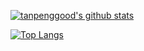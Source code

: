 [![tanpenggood's github stats](https://github-readme-stats.vercel.app/api?username=tanpenggood&show_icons=true&theme=cobalt)](https://github.com/anuraghazra/github-readme-stats)

[![Top Langs](https://github-readme-stats.vercel.app/api/top-langs/?username=tanpenggood&layout=compact)](https://github.com/anuraghazra/github-readme-stats)

